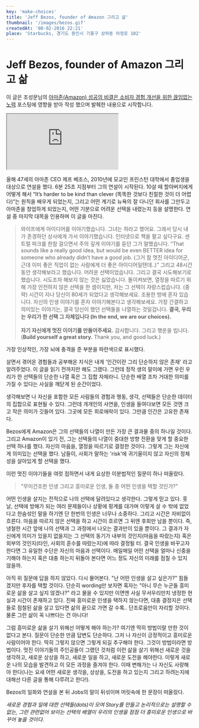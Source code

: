```yaml
---
key: 'make-choices'
title: 'Jeff Bezos, founder of Amazon 그리고 삶'
thumbnail: '/images/bezos.gif'
createdAt: '08-02-2016 22:21'
place: 'Starbucks, 경기도 용인시 기흥구 상하동 어정로 102'
---
```

# Jeff Bezos, founder of Amazon 그리고 삶

이 글은 조성문님의 [아마존(Amazon) 성공의 비결은 소비자 경험 개선을 위한 끊임없는 노력](https://sungmooncho.com/2011/05/16/amazon-2/) 포스팅에 영향을 받아 작성 했으며 발췌한 내용으로 시작합니다.

<iframe
  src="https://www.youtube.com/embed/vBmavNoChZc?version=3&amp;rel=1&amp;showsearch=0&amp;showinfo=1&amp;iv_load_policy=1&amp;fs=1&amp;hl=ko&amp;autohide=2&amp;wmode=transparent"
  allowfullscreen={true}
  sandbox="allow-scripts allow-same-origin allow-popups allow-presentation"
></iframe>

올해 47세의 아마존 CEO 제프 베조스, 2010년에 모교인 프린스턴 대학에서 졸업생을 대상으로 연설을 했다. 6분 25초 지점부터 그의 연설이 시작된다. 10살 때 할아버지에게 어떻게 해서 “It’s harder to be kind than clever (똑똑한 것보다 친절한 것이 더 어렵다)“는 원칙을 배우게 되었는지, 그리고 어떤 계기로 뉴욕의 잘 다니던 회사를 그만두고 아마존을 창업하게 되었는지, 어떤 기분으로 어려운 선택을 내렸는지 등을 설명한다. 연설 중 마지막 대목을 인용하며 이 글을 마친다.

> 와이프에게 아이디어를 이야기했습니다. 그녀는 하라고 했어요. 그래서 당시 내가 존경하던 상사에게 가서 이야기했습니다. 인터넷으로 책을 팔고 싶다구요. 센트럴 파크를 한참 걸으면서 주의 깊게 이야기를 듣던 그가 말했습니다. “That sounds like a really good idea, but would be even BETTER idea for someone who already didn’t have a good job. (그거 참 멋진 아이디어군, 근데 이미 좋은 직업이 없는 사람에게 더 좋은 아이디어일텐데..)” 그리고 48시간동안 생각해보라고 했습니다. 어려운 선택이었습니다. 그리고 결국 시도해보기로 했습니다. 시도조차 해보지 않는 것은 싫었습니다. 돌이켜보면, 열정을 따르기 위해 가장 안전하지 않은 선택을 한 셈이지만, 저는 그 선택이 자랑스럽습니다. (중략) 시간이 지나 당신이 80세가 되었다고 생각해보세요. 조용한 방에 혼자 있습니다. 자신의 인생 이야기를 혼자 이야기해본다고 생각해보세요. 가장 간결하고 의미있는 이야기는, 결국 당신이 했던 선택들을 나열하는 것일겁니다. **결국, 우리는 우리가 한 선택 그 자체입니다 (In the end, we are our choices).** </br></br>**자기 자신에게 멋진 이야기를 만들어주세요.** 감사합니다. 그리고 행운을 빕니다. (**Build yourself a great story.** Thank you, and good luck.)

가장 인상적인, 가장 뇌에 충격을 준 부분을 파란색으로 표시했다.

살면서 겪어온 경험들과 공부해온 지식은 내게 '인간이란 그리 단순하지 않은 존재' 라고 알려주었다. 이 글을 읽기 전까지만 해도 그랬다. 그런데 정작 생의 말미에 가면 우린 우리가 한 선택들의 단순한 나열 혹은 그 집합 자체라니. 단순한 배열 조차 거대한 의미를 가질 수 있다는 사실을 깨닫게 된 순간이었다.

생각해보면 나 자신을 포함한 모든 사람들의 경험과 행동, 생각, 선택들은 단순한 데이터의 집합으로 표현될 수 있다. 그런데 개개인의 사연을, 인생을 들여다보면 모든 것엔 크고 작은 의미가 깃들어 있다. 그곳에 모든 희로애락이 있다. 그만큼 인간은 고유한 존재다.

Bezos에게 Amazon은 그의 선택들의 나열이 만든 가장 큰 결과물 중의 하나일 것이다. 그리고 Amazon이 있기 전, 그는 선택들의 나열이 중대한 방향 전환을 맞게 할 중요한 선택 하나를 했다. 자신의 마음을, 열정을 따르기로 결정한 것이다. 그렇게 그는 자신에게 의미있는 선택을 했다. 남들이, 사회가 말하는 'risk'에 귀기울이지 않고 자신의 정체성을 살아있게 할 선택을 했다.

이런 멋진 이야기들을 여럿 접하면서 내게 요상한 이분법적인 질문이 하나 떠올랐다.

> "무미건조한 인생 그리고 흥미로운 인생, 둘 중 어떤 인생을 택할 것인가?"

어떤 인생을 살지는 전적으로 나의 선택에 달려있다고 생각한다. 그렇게 믿고 있다. 훗날, 선택에 방해가 되는 여러 문제들이나 상황에 핑계를 대가며 이렇게 살 수 밖에 없었다고 한숨섞인 말을 하기엔 단 한번의 인생은 너무나 소중하다. 그리고 시간은 자비없이 흐른다. 마음을 따르지 않은 선택을 하고 시간이 흐르면 그 뒤엔 후회만 남을 뿐이다. 즉, 냉철한 시간 앞에 나의 선택과 그 과정에서 나오는 결과만이 있을 뿐이다. 그 결과가 자신에게 의미가 있을지 없을지는 그 선택의 동기가 내부의 것인지(마음을 따랐는지) 혹은 외부의 것인지(타인, 사회의 훈수를 따랐는지)에 따라 결정될 터. 결국 인생을 바꾸고자 한다면 그 유일한 수단은 자신의 마음과 선택이다. 매일매일 어떤 선택을 얼마나 신중을 기해야 하는지 혹은 대충 하는지 뒤돌아 본다면 어느 정도 자신의 미래를 점칠 수 있지 않을까.

아직 위 질문에 답을 하지 않았다. 다시 물어본다. "난 어떤 인생을 살고 싶은가?" 힘들겠지만 후자를 택할 것이다. 단순히 wording만 보자면 혹자는 "아니 무슨 누군들 흥미로운 삶을 살고 싶지 않겠나?" 라고 물을 수 있지만 이면엔 사실 무서우리만치 냉정한 현실과 시간이 존재하고 있다. 진짜 흥미로운 인생을 택하지 않는다면, 대충 결정지은 선택들로 점철된 삶을 살고 있다면 삶의 끝으로 가면 갈 수록.. 단조로움만이 자리할 것이다. 물론 그런 삶이 꼭 나쁘다는 건 아니다!

그럼 흥미로운 삶을 살기 위해선 어떻게 해야 하는가? 여기엔 딱히 방법이랄 만한 것이 없다고 본다. 질문이 단순한 만큼 답변도 단순하다. 그저 나 자신이 긍정적이고 흥미로운 사람이어야 한다. 딱히 그렇지 않으면 그렇게 되길 추구해야 한다. 그것이 방법이라면 방법이다. 멋진 이야기들의 주인공들이 그랬던 것처럼 이런 삶을 살기 위해선 새로운 것을 생각하고, 새로운 상상을 하고, 새로운 일을 하고, 새로운 도전을 해야한다. 이렇게 새로운 나의 모습을 발견하고 이 모든 과정을 즐겨야 한다. 이때 변해가는 나 자신도 사랑해야 한다(나는 요새 어떤 새로운 생각을, 상상을, 도전을 하고 있는지 그리고 하려는지에 대해선 다른 글을 통해 다루려고 한다!).

Bezos의 일화와 연설을 본 뒤 Jobs의 말이 뒤섞이며 머릿속에 한 문장이 떠올랐다.

*새로운 경험과 일에 대한 선택들(dots)이 모여 Story를 만들고 논리적으로는 설명할 수 없는, 그런 관련없어 보이는 선택의 배열이 우리의 인생을 점점 더 흥미로운 인생으로 바꾸어 놓을 것이다.*
